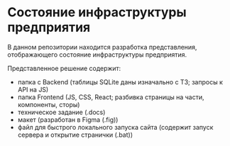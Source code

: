 # Состояние инфраструктуры предприятия

В данном репозитории находится разработка представления, отображающего состояние инфраструктуры предприятия.

Представленное решение содержит:  
- папка с Backend (таблицы SQLite даны изначально с ТЗ; запросы к API на JS)
- папка Frontend (JS, CSS, React; разбивка страницы на части, компоненты, сторы)
- техническое задание (.docs)
- макет (разработан в Figma (.fig)) 
- файл для быстрого локального запуска сайта (содержит запуск сервера и открытие странички (.bat))
